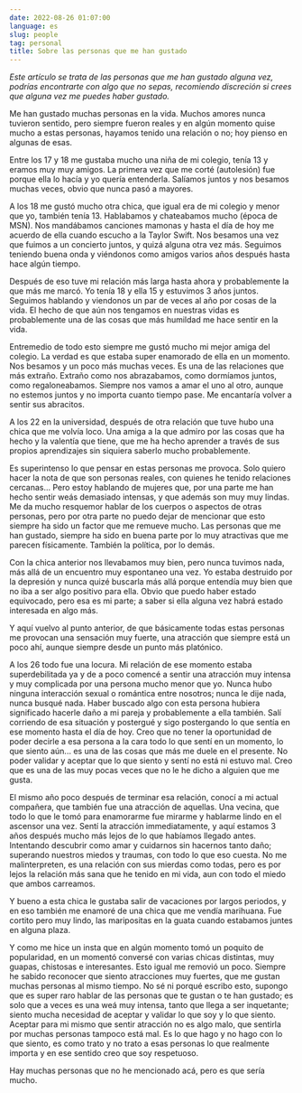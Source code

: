 ```yaml
---
date: 2022-08-26 01:07:00
language: es
slug: people
tag: personal
title: Sobre las personas que me han gustado
---
```


*Este artículo se trata de las personas que me han gustado alguna vez, podrías*
*encontrarte con algo que no sepas, recomiendo discreción si crees que alguna*
*vez me puedes haber gustado.*

Me han gustado muchas personas en la vida. Muchos amores nunca tuvieron
sentido, pero siempre fueron reales y en algún momento quise mucho a estas
personas, hayamos tenido una relación o no; hoy pienso en algunas de esas.

Entre los 17 y 18 me gustaba mucho una niña de mi colegio, tenía 13 y eramos
muy muy amigos. La primera vez que me corté (autolesión) fue porque ella lo
hacía y yo quería entenderla. Salíamos juntos y nos besamos muchas veces, obvio
que nunca pasó a mayores.

A los 18 me gustó mucho otra chica, que igual era de mi colegio y menor que yo,
también tenía 13. Hablabamos y chateabamos mucho (época de MSN).
Nos mandábamos canciones mamonas y hasta el día de hoy me acuerdo de ella
cuando escucho a la Taylor Swift. Nos besamos una vez que fuimos a un concierto
juntos, y quizá alguna otra vez más. Seguimos teniendo buena onda y viéndonos
como amigos varios años después hasta hace algún tiempo.

Después de eso tuve mi relación más larga hasta ahora y probablemente la que más
me marcó. Yo tenía 18 y ella 15 y estuvimos 3 años juntos. Seguimos hablando y
viendonos un par de veces al año por cosas de la vida. El hecho de que aún nos
tengamos en nuestras vidas es probablemente una de las cosas que más humildad
me hace sentir en la vida.

Entremedio de todo esto siempre me gustó mucho mi mejor amiga del colegio.
La verdad es que estaba super enamorado de ella en un momento. Nos besamos y un
poco más muchas veces. Es una de las relaciones que más extraño. Extraño como
nos abrazabamos, como dormíamos juntos, como regaloneabamos. Siempre nos vamos
a amar el uno al otro, aunque no estemos juntos y no importa cuanto tiempo pase.
Me encantaría volver a sentir sus abracitos.

A los 22 en la universidad, después de otra relación que tuve hubo una chica que
me volvía loco. Una amiga a la que admiro por las cosas que ha hecho y la
valentía que tiene, que me ha hecho aprender a través de sus propios
aprendizajes sin siquiera saberlo mucho probablemente.

Es superintenso lo que pensar en estas personas me provoca. Solo quiero hacer
la nota de que son personas reales, con quienes he tenido relaciones cercanas...
Pero estoy hablando de mujeres que, por una parte me han hecho sentir weás
demasiado intensas, y que además son muy muy lindas. Me da mucho resquemor
hablar de los cuerpos o aspectos de otras personas, pero por otra parte
no puedo dejar de mencionar que esto siempre ha sido un factor que me remueve
mucho. Las personas que me han gustado, siempre ha sido en buena parte por
lo muy atractivas que me parecen físicamente. También la política, por lo demás.

Con la chica anterior nos llevabamos muy bien, pero nunca tuvimos nada, más allá
de un encuentro muy espontaneo una vez. Yo estaba destruido por la depresión y
nunca quizé buscarla más allá porque entendía muy bien que no iba a ser algo
positivo para ella. Obvio que puedo haber estado equivocado, pero esa es mi
parte; a saber si ella alguna vez habrá estado interesada en algo más.

Y aquí vuelvo al punto anterior, de que básicamente todas estas personas me
provocan una sensación muy fuerte, una atracción que siempre está un poco ahí,
aunque siempre desde un punto más platónico.

A los 26 todo fue una locura. Mi relación de ese momento estaba superdebilitada
ya y de a poco comencé a sentir una atracción muy intensa y muy complicada
por una persona mucho menor que yo. Nunca hubo ninguna interacción sexual o
romántica entre nosotros; nunca le dije nada, nunca busqué nada.
Haber buscado algo con esta persona hubiera significado hacerle daño a mi
pareja y probablemente a ella también. Salí corriendo de esa situación y
postergué y sigo postergando lo que sentía en ese momento hasta el día de hoy.
Creo que no tener la oportunidad de poder decirle a esa persona a la cara
todo lo que sentí en un momento, lo que siento aún... es una de las cosas
que más me duele en el presente. No poder validar y aceptar que lo que siento
y sentí no está ni estuvo mal. Creo que es una de las muy pocas veces
que no le he dicho a alguien que me gusta.

El mismo año poco después de terminar esa relación, conocí a mi actual
compañera, que también fue una atracción de aquellas. Una vecina, que todo lo
que le tomó para enamorarme fue mirarme y hablarme lindo en el ascensor una vez.
Sentí la atracción immediatamente, y aquí estamos 3 años después mucho más lejos
de lo que habíamos llegado antes. Intentando descubrir como amar y cuidarnos
sin hacernos tanto daño; superando nuestros miedos y traumas, con todo lo que
eso cuesta. No me malinterpreten, es una relación con sus mierdas como todas,
pero es por lejos la relación más sana que he tenido en mi vida, aun con todo
el miedo que ambos carreamos.

Y bueno a esta chica le gustaba salir de vacaciones por largos periodos, y en
eso también me enamoré de una chica que me vendía marihuana. Fue cortito pero
muy lindo, las maripositas en la guata cuando estabamos juntes en alguna plaza.

Y como me hice un insta que en algún momento tomó un poquito de popularidad,
en un momentó conversé con varias chicas distintas, muy guapas, chistosas e
interesantes. Esto igual me removió un poco. Siempre he sabido reconocer
que siento atracciones muy fuertes, que me gustan muchas personas al mismo
tiempo. No sé ni porqué escribo esto, supongo que es super raro hablar de las
personas que te gustan o te han gustado; es solo que a veces es una weá muy
intensa, tanto que llega a ser inquetante; siento mucha necesidad de aceptar
y validar lo que soy y lo que siento. Aceptar para mi mismo que sentir atracción
no es algo malo, que sentirla por muchas personas tampoco está mal. Es lo que
hago y no hago con lo que siento, es como trato y no trato a esas personas lo
que realmente importa y en ese sentido creo que soy respetuoso.

Hay muchas personas que no he mencionado acá, pero es que sería mucho.
